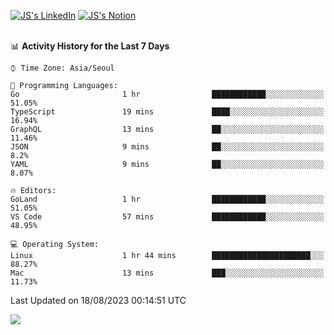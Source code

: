 
[![JS's LinkedIn](https://img.shields.io/badge/LinkedIn-blue?style=for-the-badge&logo=linkedin)](https://www.linkedin.com/in/jaeseung-lee-5a2a32139/) 
[![JS's Notion](https://img.shields.io/badge/Notion-black?style=for-the-badge&logo=notion)](https://bit.ly/ljswiki1) <br><br>
<!-- ![JS's GitHub stats](https://github-readme-stats-lemon-five.vercel.app/api?username=tkxkd0159&hide=contribs,prs,stars,issues&show_icons=true&theme=react&include_all_commits=true)   -->
<!-- ![Top Langs](https://github-readme-stats-lemon-five.vercel.app/api/top-langs/?username=tkxkd0159&layout=compact&hide=jupyter%20notebook,scss,html,css&langs_count=10)  -->


<!--START_SECTION:waka-->
📊 **Activity History for the Last 7 Days** 

```text
⌚︎ Time Zone: Asia/Seoul

💬 Programming Languages: 
Go                       1 hr                ████████████░░░░░░░░░░░░░   51.05% 
TypeScript               19 mins             ████░░░░░░░░░░░░░░░░░░░░░   16.94% 
GraphQL                  13 mins             ██░░░░░░░░░░░░░░░░░░░░░░░   11.46% 
JSON                     9 mins              ██░░░░░░░░░░░░░░░░░░░░░░░   8.2% 
YAML                     9 mins              ██░░░░░░░░░░░░░░░░░░░░░░░   8.07%

🔥 Editors: 
GoLand                   1 hr                ████████████░░░░░░░░░░░░░   51.05% 
VS Code                  57 mins             ████████████░░░░░░░░░░░░░   48.95%

💻 Operating System: 
Linux                    1 hr 44 mins        ██████████████████████░░░   88.27% 
Mac                      13 mins             ███░░░░░░░░░░░░░░░░░░░░░░   11.73%

```


 Last Updated on 18/08/2023 00:14:51 UTC
<!--END_SECTION:waka-->

<a href="https://github.com/tkxkd0159/dsalgo">
  <img align="center" src="https://github-readme-stats-lemon-five.vercel.app/api/pin/?username=tkxkd0159&repo=dsalgo&theme=react" />
</a>


<!---
- 🔭 I’m currently working on ...
- 🌱 I’m currently learning blockchain and distributed network
- 👯 I’m looking to collaborate on ...
- 🤔 I’m looking for help with ...
- 💬 Ask me about ...
- 📫 How to reach me: ...
- 😄 Pronouns: ...
- ⚡ Fun fact: ...
-->

